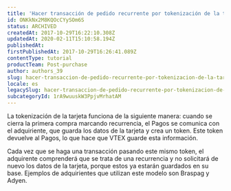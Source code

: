 ```yaml
---
title: 'Hacer transacción de pedido recurrente por tokenización de la tarjeta'
id: ONKkNx2M8KQOcCYySOm6S
status: ARCHIVED
createdAt: 2017-10-29T16:22:10.308Z
updatedAt: 2020-02-11T15:10:58.194Z
publishedAt: 
firstPublishedAt: 2017-10-29T16:26:41.089Z
contentType: tutorial
productTeam: Post-purchase
author: authors_39
slug: hacer-transaccion-de-pedido-recurrente-por-tokenizacion-de-la-tarjeta
locale: es
legacySlug: hacer-transaccion-de-pedido-recurrente-por-tokenizacion-de-la-tarjeta
subcategoryId: 1rA9wuuskW3PpjvMrhatAM
---
```


La tokenización de la tarjeta funciona de la siguiente manera: cuando se cierra la primera compra marcando recurrencia, el Pagos se comunica con el adquiriente, que guarda los datos de la tarjeta y crea un token. Este token devuelve al Pagos, lo que hace que VTEX guarde esta información. 

Cada vez que se haga una transacción pasando este mismo token, el adquirente comprenderá que se trata de una recurrencia y no solicitará de nuevo los datos de la tarjeta, porque estos ya estarán guardados en su base. Ejemplos de adquirientes que utilizan este modelo son Braspag y Adyen.

